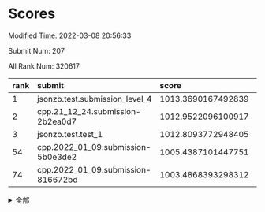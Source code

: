 # Scores

Modified Time: 2022-03-08 20:56:33

Submit Num: 207

All Rank Num: 320617

| rank |               submit               |       score        |       sigma        | pk_num |
| :--- | :--------------------------------- | :----------------- | :----------------- | :----- |
| 1    | jsonzb.test.submission_level_4     | 1013.3690167492839 | 0.810840948819406  | 6196   |
| 2    | cpp.21_12_24.submission-2b2ea0d7   | 1012.9522096100917 | 0.7921601500569964 | 6195   |
| 3    | jsonzb.test.test_1                 | 1012.8093772948405 | 0.8109121953465107 | 6193   |
| 54   | cpp.2022_01_09.submission-5b0e3de2 | 1005.4387101447751 | 0.7309024952187282 | 6192   |
| 74   | cpp.2022_01_09.submission-816672bd | 1003.4868393298312 | 0.7028019858929222 | 6196   |


<details>
<summary>全部</summary>

| rank |                 submit                 |       score        |       sigma        | pk_num |
| :--- | :------------------------------------- | :----------------- | :----------------- | :----- |
| 1    | jsonzb.test.submission_level_4         | 1013.3690167492839 | 0.810840948819406  | 6196   |
| 2    | cpp.21_12_24.submission-2b2ea0d7       | 1012.9522096100917 | 0.7921601500569964 | 6195   |
| 3    | jsonzb.test.test_1                     | 1012.8093772948405 | 0.8109121953465107 | 6193   |
| 4    | gobigger.level_3.submission_level_3_45 | 1011.799134263328  | 0.7765707604616369 | 6191   |
| 5    | gobigger.level_3.submission_level_3_5  | 1011.4437741789258 | 0.778106602458075  | 6201   |
| 6    | gobigger.level_3.submission_level_3_17 | 1011.1636186519358 | 0.7718937571793484 | 6195   |
| 7    | gobigger.level_3.submission_level_3_8  | 1011.1269068795816 | 0.7630987580210566 | 6193   |
| 8    | gobigger.level_3.submission_level_3_38 | 1011.1105566351766 | 0.7696732729153241 | 6195   |
| 9    | gobigger.level_3.submission_level_3_26 | 1011.0274102662689 | 0.7725304890380106 | 6195   |
| 10   | gobigger.level_3.submission_level_3_48 | 1011.0245829456729 | 0.7692770121936631 | 6198   |
| 11   | gobigger.level_3.submission_level_3_6  | 1010.9300046438963 | 0.7647995699926579 | 6198   |
| 12   | gobigger.level_3.submission_level_3_37 | 1010.8528500443639 | 0.7252249741620387 | 6195   |
| 13   | gobigger.level_3.submission_level_3_47 | 1010.6857197738344 | 0.7851525120726915 | 6197   |
| 14   | gobigger.level_3.submission_level_3_39 | 1010.6407175260654 | 0.7836595206270662 | 6200   |
| 15   | gobigger.level_3.submission_level_3_41 | 1010.5113192341279 | 0.7418557696228664 | 6197   |
| 16   | gobigger.level_3.submission_level_3_14 | 1010.5059404306029 | 0.7819246764249186 | 6198   |
| 17   | gobigger.level_3.submission_level_3_18 | 1010.4952028469512 | 0.7886795059533483 | 6200   |
| 18   | gobigger.level_3.submission_level_3_46 | 1010.340812400389  | 0.7679908895095028 | 6192   |
| 19   | gobigger.level_3.submission_level_3_13 | 1010.324888876486  | 0.7616243609604558 | 6193   |
| 20   | gobigger.level_3.submission_level_3_44 | 1010.3116822957992 | 0.7617489667235158 | 6193   |
| 21   | gobigger.level_3.submission_level_3_24 | 1010.2726285819625 | 0.7815825365307801 | 6189   |
| 22   | gobigger.level_3.submission_level_3_1  | 1010.2578306466683 | 0.7648265333946512 | 6194   |
| 23   | gobigger.level_3.submission_level_3_19 | 1010.2445714385586 | 0.7575949176044426 | 6196   |
| 24   | gobigger.level_3.submission_level_3_43 | 1010.2070950740109 | 0.7904476661245932 | 6200   |
| 25   | gobigger.level_3.submission_level_3_22 | 1010.1732792750597 | 0.7548718840345521 | 6185   |
| 26   | gobigger.level_3.submission_level_3_49 | 1010.1591261695776 | 0.7593318058235666 | 6199   |
| 27   | gobigger.level_3.submission_level_3_9  | 1010.1003246724816 | 0.7504673102969772 | 6200   |
| 28   | gobigger.level_3.submission_level_3_2  | 1010.0544653153598 | 0.7552905562605478 | 6197   |
| 29   | gobigger.level_3.submission_level_3_15 | 1009.9786544284915 | 0.7558343630693564 | 6194   |
| 30   | gobigger.level_3.submission_level_3_27 | 1009.9579517571215 | 0.7656985502382229 | 6192   |
| 31   | gobigger.level_3.submission_level_3_33 | 1009.7500692943399 | 0.7463394982566258 | 6195   |
| 32   | gobigger.level_3.submission_level_3_4  | 1009.6946559886991 | 0.7508077503238569 | 6194   |
| 33   | gobigger.level_3.submission_level_3_11 | 1009.6673250684973 | 0.773030502951373  | 6190   |
| 34   | gobigger.level_3.submission_level_3_30 | 1009.6566908984732 | 0.7695528916370742 | 6197   |
| 35   | gobigger.level_3.submission_level_3_34 | 1009.6467906003509 | 0.7574095001595937 | 6193   |
| 36   | gobigger.level_3.submission_level_3_23 | 1009.5979308050125 | 0.7363508846195768 | 6191   |
| 37   | gobigger.level_3.submission_level_3_21 | 1009.568472856375  | 0.7545171176203661 | 6194   |
| 38   | gobigger.level_3.submission_level_3_3  | 1009.5608798140181 | 0.7461202670613276 | 6196   |
| 39   | gobigger.level_3.submission_level_3_31 | 1009.5055698455292 | 0.7568406572332123 | 6196   |
| 40   | gobigger.level_3.submission_level_3_28 | 1009.505150605791  | 0.7545075406926581 | 6199   |
| 41   | gobigger.level_3.submission_level_3_20 | 1009.4543189360091 | 0.7578502636823284 | 6194   |
| 42   | gobigger.level_3.submission_level_3_36 | 1009.191168449134  | 0.7521084734919183 | 6197   |
| 43   | gobigger.level_3.submission_level_3_10 | 1009.1521801204298 | 0.7469878927842956 | 6198   |
| 44   | gobigger.level_3.submission_level_3_7  | 1008.9749312001483 | 0.7317500454124547 | 6200   |
| 45   | gobigger.level_3.submission_level_3_0  | 1008.8009202217236 | 0.7522652211885296 | 6199   |
| 46   | gobigger.level_3.submission_level_3_35 | 1008.7036823145406 | 0.7437205905925807 | 6198   |
| 47   | gobigger.level_3.submission_level_3_25 | 1008.637277000888  | 0.7394931985051802 | 6195   |
| 48   | gobigger.level_3.submission_level_3_29 | 1008.5115295305076 | 0.739591830241736  | 6199   |
| 49   | gobigger.level_3.submission_level_3_42 | 1008.4420034384945 | 0.7515150546351343 | 6198   |
| 50   | gobigger.level_3.submission_level_3_32 | 1008.4388868940712 | 0.7470023969806848 | 6194   |
| 51   | gobigger.level_3.submission_level_3_16 | 1008.2007354535507 | 0.7402422472906726 | 6193   |
| 52   | gobigger.level_3.submission_level_3_40 | 1008.1981973163631 | 0.7586929776321377 | 6194   |
| 53   | gobigger.level_3.submission_level_3_12 | 1008.1155304331827 | 0.7356369112515065 | 6196   |
| 54   | cpp.2022_01_09.submission-5b0e3de2     | 1005.4387101447751 | 0.7309024952187282 | 6192   |
| 55   | gobigger.level_1.submission_level_1_5  | 1005.2505984963692 | 0.7215371018601401 | 6195   |
| 56   | gobigger.level_1.submission_level_1_29 | 1005.1659614005491 | 0.7127549933248793 | 6197   |
| 57   | gobigger.level_1.submission_level_1_3  | 1004.7302374162858 | 0.7185909030444757 | 6193   |
| 58   | gobigger.level_1.submission_level_1_17 | 1004.7284060470646 | 0.724656990165383  | 6197   |
| 59   | gobigger.level_1.submission_level_1_47 | 1004.7120542256519 | 0.7189155241363839 | 6200   |
| 60   | gobigger.level_1.submission_level_1_38 | 1004.6124267754388 | 0.7013493844958957 | 6198   |
| 61   | gobigger.level_1.submission_level_1_46 | 1004.4337583575973 | 0.7141244777890299 | 6193   |
| 62   | gobigger.level_1.submission_level_1_33 | 1004.2641144955929 | 0.7083434190732487 | 6195   |
| 63   | gobigger.level_1.submission_level_1_19 | 1003.9120890386328 | 0.7148152350196751 | 6198   |
| 64   | gobigger.level_1.submission_level_1_14 | 1003.8192330039147 | 0.7191527760646149 | 6198   |
| 65   | gobigger.level_1.submission_level_1_1  | 1003.7830500441169 | 0.712511221805158  | 6198   |
| 66   | gobigger.level_1.submission_level_1_32 | 1003.7680267797095 | 0.7137322334394498 | 6194   |
| 67   | gobigger.level_1.submission_level_1_36 | 1003.747439039768  | 0.7292348096220358 | 6191   |
| 68   | gobigger.level_1.submission_level_1_13 | 1003.7336334235163 | 0.7179328769646366 | 6193   |
| 69   | gobigger.level_1.submission_level_1_4  | 1003.7145464643262 | 0.7146189192154062 | 6192   |
| 70   | gobigger.level_1.submission_level_1_8  | 1003.709264582535  | 0.7082699694570369 | 6192   |
| 71   | gobigger.level_1.submission_level_1_7  | 1003.6855927855097 | 0.7266705070440539 | 6193   |
| 72   | gobigger.level_1.submission_level_1_34 | 1003.5810941753292 | 0.7195348931508777 | 6194   |
| 73   | gobigger.level_1.submission_level_1_49 | 1003.562805599291  | 0.707291276508978  | 6191   |
| 74   | cpp.2022_01_09.submission-816672bd     | 1003.4868393298312 | 0.7028019858929222 | 6196   |
| 75   | gobigger.level_1.submission_level_1_18 | 1003.4776569884446 | 0.715847663458747  | 6195   |
| 76   | gobigger.level_1.submission_level_1_22 | 1003.4318753576575 | 0.7109729743790882 | 6196   |
| 77   | gobigger.level_1.submission_level_1_31 | 1003.3023524548653 | 0.7175400128688291 | 6195   |
| 78   | gobigger.level_1.submission_level_1_28 | 1003.2995708220543 | 0.7224780884014022 | 6193   |
| 79   | gobigger.level_1.submission_level_1_20 | 1003.2756119766177 | 0.7146228238720606 | 6195   |
| 80   | gobigger.level_1.submission_level_1_37 | 1003.2150725756197 | 0.7257707452349669 | 6192   |
| 81   | gobigger.level_1.submission_level_1_35 | 1003.1278664043112 | 0.7128394529852834 | 6195   |
| 82   | gobigger.level_1.submission_level_1_12 | 1003.1054682503533 | 0.707570319157064  | 6197   |
| 83   | gobigger.level_1.submission_level_1_24 | 1003.0842435500156 | 0.7253735848523309 | 6189   |
| 84   | gobigger.level_1.submission_level_1_40 | 1003.0401385296042 | 0.7231476116368012 | 6194   |
| 85   | gobigger.level_1.submission_level_1_16 | 1002.9913644610226 | 0.7156900535286727 | 6198   |
| 86   | gobigger.level_1.submission_level_1_6  | 1002.9911761921323 | 0.7132938364662589 | 6197   |
| 87   | gobigger.level_1.submission_level_1_23 | 1002.9620859677244 | 0.7187131809694942 | 6188   |
| 88   | gobigger.level_1.submission_level_1_25 | 1002.9310759824841 | 0.7205172950058797 | 6194   |
| 89   | gobigger.level_1.submission_level_1_41 | 1002.7917782065578 | 0.7196034559238463 | 6195   |
| 90   | gobigger.level_1.submission_level_1_26 | 1002.7909611607679 | 0.719491952382257  | 6192   |
| 91   | gobigger.level_1.submission_level_1_42 | 1002.784804458627  | 0.7145585259281636 | 6196   |
| 92   | gobigger.level_1.submission_level_1_30 | 1002.7840804685384 | 0.7150778497031751 | 6198   |
| 93   | gobigger.level_1.submission_level_1_2  | 1002.7147762832013 | 0.7126955453828427 | 6192   |
| 94   | gobigger.level_1.submission_level_1_15 | 1002.5751646709532 | 0.7147444451074567 | 6194   |
| 95   | gobigger.level_1.submission_level_1_43 | 1002.5198608096714 | 0.7157278939675239 | 6198   |
| 96   | gobigger.level_1.submission_level_1_21 | 1002.4623772720846 | 0.7038120368444786 | 6189   |
| 97   | gobigger.level_1.submission_level_1_27 | 1002.4546645311787 | 0.7135622554943197 | 6196   |
| 98   | gobigger.level_1.submission_level_1_39 | 1002.4059628669655 | 0.7192668154249499 | 6200   |
| 99   | gobigger.level_1.submission_level_1_45 | 1002.2372373291166 | 0.7127572945365545 | 6198   |
| 100  | gobigger.level_1.submission_level_1_10 | 1002.2164279230486 | 0.7230644479024236 | 6197   |
| 101  | gobigger.level_1.submission_level_1_44 | 1002.1665696967978 | 0.7196705791809516 | 6198   |
| 102  | gobigger.level_1.submission_level_1_9  | 1002.1472750762738 | 0.7105104152077444 | 6197   |
| 103  | gobigger.level_1.submission_level_1_0  | 1002.0135198157084 | 0.717215214175036  | 6194   |
| 104  | gobigger.level_1.submission_level_1_11 | 1001.9320896264514 | 0.7153949624266477 | 6195   |
| 105  | gobigger.level_1.submission_level_1_48 | 1001.4360672710108 | 0.7070892896675876 | 6198   |
| 106  | gobigger.random.submission_random_1    | 997.4119782542818  | 0.7029207844751413 | 6195   |
| 107  | gobigger.random.submission_random_46   | 997.2651316144123  | 0.7063146482250315 | 6196   |
| 108  | gobigger.random.submission_random_39   | 997.1937916264574  | 0.7025565472074111 | 6199   |
| 109  | gobigger.random.submission_random_15   | 996.7703845205054  | 0.7170898788740987 | 6197   |
| 110  | gobigger.random.submission_random_20   | 996.7613326501363  | 0.7023629794025623 | 6192   |
| 111  | gobigger.random.submission_random_21   | 996.744838715549   | 0.7173121388660524 | 6195   |
| 112  | gobigger.random.submission_random_36   | 996.7332752022346  | 0.7198836499503    | 6201   |
| 113  | gobigger.random.submission_random_32   | 996.6630910334603  | 0.7086841412057233 | 6192   |
| 114  | gobigger.random.submission_random_28   | 996.6436406387646  | 0.6984331075631414 | 6196   |
| 115  | gobigger.random.submission_random_0    | 996.6163956286684  | 0.7038566804785836 | 6201   |
| 116  | gobigger.random.submission_random_17   | 996.6013314191381  | 0.7116446194937621 | 6199   |
| 117  | gobigger.random.submission_random_31   | 996.5564160566557  | 0.7040693261002148 | 6192   |
| 118  | gobigger.random.submission_random_25   | 996.3083869156832  | 0.7102873738572175 | 6195   |
| 119  | gobigger.random.submission_random_4    | 996.2604279517951  | 0.7190350937403592 | 6197   |
| 120  | gobigger.random.submission_random_49   | 996.2307742232706  | 0.7092492850491338 | 6201   |
| 121  | gobigger.random.submission_random_5    | 996.2199542580264  | 0.718038613693518  | 6192   |
| 122  | gobigger.random.submission_random_47   | 996.1831605855432  | 0.7028127937725118 | 6195   |
| 123  | gobigger.random.submission_random_6    | 996.1721178581796  | 0.7101133269892118 | 6194   |
| 124  | gobigger.random.submission_random_3    | 996.1687304162599  | 0.7058963121908619 | 6200   |
| 125  | gobigger.random.submission_random_40   | 996.151617227981   | 0.7101578723843969 | 6194   |
| 126  | gobigger.random.submission_random_7    | 996.0743645662591  | 0.7062506499627648 | 6196   |
| 127  | gobigger.random.submission_random_16   | 996.071191099693   | 0.7010643376548047 | 6195   |
| 128  | gobigger.random.submission_random_8    | 996.0579192121215  | 0.696287804398066  | 6194   |
| 129  | gobigger.random.submission_random_23   | 995.998282524965   | 0.7040943462380163 | 6196   |
| 130  | gobigger.random.submission_random_29   | 995.9877900218215  | 0.7141403456397467 | 6193   |
| 131  | gobigger.random.submission_random_14   | 995.914221692834   | 0.7124609424070344 | 6193   |
| 132  | gobigger.random.submission_random_18   | 995.8187390048795  | 0.7198124743063455 | 6197   |
| 133  | gobigger.random.submission_random_34   | 995.8089192219314  | 0.6983885045729865 | 6199   |
| 134  | gobigger.random.submission_random_22   | 995.7625770423144  | 0.7111558737764072 | 6196   |
| 135  | gobigger.random.submission_random_33   | 995.740091614064   | 0.7043507616059995 | 6197   |
| 136  | gobigger.random.submission_random_43   | 995.7102573944547  | 0.7042670077927419 | 6193   |
| 137  | gobigger.random.submission_random_26   | 995.6720137963214  | 0.7108217796807461 | 6195   |
| 138  | gobigger.random.submission_random_35   | 995.6667879255174  | 0.7342301608911057 | 6200   |
| 139  | gobigger.random.submission_random_42   | 995.6360645272234  | 0.7218430249779647 | 6196   |
| 140  | gobigger.random.submission_random_10   | 995.6253173911023  | 0.7070316809397038 | 6200   |
| 141  | gobigger.random.submission_random_12   | 995.5899814818484  | 0.7039294548552613 | 6192   |
| 142  | gobigger.random.submission_random_41   | 995.507577356222   | 0.7073247297532128 | 6196   |
| 143  | gobigger.random.submission_random_13   | 995.473337738512   | 0.7059996635671126 | 6193   |
| 144  | gobigger.random.submission_random_48   | 995.4451385223286  | 0.715737824465726  | 6189   |
| 145  | gobigger.random.submission_random_45   | 995.4339559788399  | 0.725580860722092  | 6196   |
| 146  | gobigger.random.submission_random_44   | 995.3614813300599  | 0.7220022648903681 | 6198   |
| 147  | gobigger.random.submission_random_30   | 995.2536691661842  | 0.7216910898675716 | 6197   |
| 148  | gobigger.random.submission_random_19   | 995.1912666105817  | 0.7052277514345754 | 6198   |
| 149  | gobigger.random.submission_random_24   | 995.1545488961675  | 0.702393470259791  | 6195   |
| 150  | gobigger.random.submission_random_37   | 995.0576001104095  | 0.7029919316443599 | 6192   |
| 151  | gobigger.random.submission_random_27   | 994.9582107970786  | 0.7058312280970849 | 6198   |
| 152  | gobigger.random.submission_random_11   | 994.7916399292137  | 0.701475810597956  | 6201   |
| 153  | gobigger.random.submission_random_2    | 994.643351248465   | 0.7311038351061975 | 6200   |
| 154  | gobigger.random.submission_random_38   | 994.6216487669225  | 0.724161191420497  | 6192   |
| 155  | gobigger.random.submission_random_9    | 994.6189858642516  | 0.7118203167755515 | 6196   |
| 156  | gobigger.level_2.submission_level_2_15 | 994.2655771323349  | 0.7060430066956626 | 6193   |
| 157  | gobigger.level_2.submission_level_2_30 | 994.0929813164053  | 0.7244291537981626 | 6195   |
| 158  | gobigger.level_2.submission_level_2_43 | 993.3897476728463  | 0.7384503723831017 | 6196   |
| 159  | gobigger.level_2.submission_level_2_18 | 993.3884383909867  | 0.74580152251737   | 6187   |
| 160  | gobigger.level_2.submission_level_2_14 | 993.3619858772613  | 0.7234235340687233 | 6191   |
| 161  | gobigger.level_2.submission_level_2_21 | 993.2492482249746  | 0.73989775330853   | 6199   |
| 162  | gobigger.level_2.submission_level_2_3  | 993.2328840643426  | 0.7311989802639313 | 6194   |
| 163  | gobigger.level_2.submission_level_2_13 | 993.2219595193326  | 0.7411162779606814 | 6199   |
| 164  | gobigger.level_2.submission_level_2_25 | 993.1439610094295  | 0.7463902367456464 | 6194   |
| 165  | gobigger.level_2.submission_level_2_32 | 993.1053340850503  | 0.7347031899815325 | 6192   |
| 166  | gobigger.level_2.submission_level_2_26 | 993.0280814680439  | 0.7473717596065362 | 6194   |
| 167  | gobigger.level_2.submission_level_2_48 | 993.0166972372145  | 0.7369107930156842 | 6200   |
| 168  | gobigger.level_2.submission_level_2_38 | 992.8732574702008  | 0.7335327751253298 | 6196   |
| 169  | gobigger.level_2.submission_level_2_16 | 992.8345076908187  | 0.7392257275282704 | 6193   |
| 170  | gobigger.level_2.submission_level_2_9  | 992.8116514850902  | 0.7464916757784582 | 6197   |
| 171  | gobigger.level_2.submission_level_2_22 | 992.8070274890679  | 0.7425354362398657 | 6200   |
| 172  | gobigger.level_2.submission_level_2_44 | 992.7910708831319  | 0.7315279136329245 | 6196   |
| 173  | gobigger.level_2.submission_level_2_24 | 992.7095119017406  | 0.7348788287968347 | 6193   |
| 174  | gobigger.level_2.submission_level_2_36 | 992.6296649926113  | 0.7428342965950988 | 6191   |
| 175  | gobigger.level_2.submission_level_2_11 | 992.6293238038145  | 0.7560248737937154 | 6196   |
| 176  | gobigger.level_2.submission_level_2_2  | 992.5836231842376  | 0.7233345853962485 | 6197   |
| 177  | gobigger.level_2.submission_level_2_42 | 992.5316038909591  | 0.7328701839310864 | 6196   |
| 178  | gobigger.level_2.submission_level_2_4  | 992.5167214800824  | 0.7372490175182349 | 6198   |
| 179  | gobigger.level_2.submission_level_2_37 | 992.4901605050418  | 0.732193567468009  | 6200   |
| 180  | gobigger.level_2.submission_level_2_49 | 992.3833165643265  | 0.7389897451596438 | 6199   |
| 181  | gobigger.level_2.submission_level_2_20 | 992.3463923071004  | 0.7373640271764166 | 6194   |
| 182  | gobigger.level_2.submission_level_2_35 | 992.3405864314227  | 0.7540412936519094 | 6197   |
| 183  | gobigger.level_2.submission_level_2_34 | 992.3353430591891  | 0.7325549673743423 | 6198   |
| 184  | gobigger.level_2.submission_level_2_31 | 992.3202713710414  | 0.739708913101083  | 6200   |
| 185  | gobigger.level_2.submission_level_2_5  | 992.2453781175541  | 0.742855356563983  | 6196   |
| 186  | gobigger.level_2.submission_level_2_19 | 992.1422133946751  | 0.7536630855098735 | 6195   |
| 187  | gobigger.level_2.submission_level_2_46 | 992.1331425867595  | 0.7445075698230909 | 6197   |
| 188  | gobigger.level_2.submission_level_2_33 | 992.1292998314646  | 0.7371432168885875 | 6194   |
| 189  | gobigger.level_2.submission_level_2_10 | 992.1016019351936  | 0.7410222085896043 | 6198   |
| 190  | gobigger.level_2.submission_level_2_27 | 992.073670535621   | 0.7361792241185676 | 6192   |
| 191  | gobigger.level_2.submission_level_2_8  | 991.8646010610709  | 0.7190387427243611 | 6197   |
| 192  | gobigger.level_2.submission_level_2_29 | 991.6254145618637  | 0.7669003540953753 | 6197   |
| 193  | gobigger.level_2.submission_level_2_23 | 991.5952660405397  | 0.7488928263794055 | 6198   |
| 194  | gobigger.level_2.submission_level_2_17 | 991.4680063866703  | 0.7516259565808334 | 6194   |
| 195  | gobigger.level_2.submission_level_2_1  | 991.4499561485528  | 0.7365609719067525 | 6197   |
| 196  | gobigger.level_2.submission_level_2_40 | 991.4122141395214  | 0.7393872156653851 | 6198   |
| 197  | gobigger.level_2.submission_level_2_47 | 991.3220635564323  | 0.773109012173644  | 6190   |
| 198  | gobigger.level_2.submission_level_2_6  | 991.1760132943981  | 0.7745375650634246 | 6200   |
| 199  | gobigger.level_2.submission_level_2_7  | 991.1142726247299  | 0.7407940176207904 | 6193   |
| 200  | gobigger.level_2.submission_level_2_0  | 990.8463326154795  | 0.7514708709494033 | 6192   |
| 201  | gobigger.level_2.submission_level_2_28 | 990.8380189501371  | 0.7526189195932969 | 6201   |
| 202  | gobigger.level_2.submission_level_2_12 | 990.7396558232855  | 0.7571248901365998 | 6194   |
| 203  | gobigger.level_2.submission_level_2_41 | 990.6546312862865  | 0.7690147849445084 | 6198   |
| 204  | gobigger.level_2.submission_level_2_39 | 990.4542961944276  | 0.7634236288763332 | 6199   |
| 205  | gobigger.level_2.submission_level_2_45 | 989.2590270591206  | 0.7809617973274503 | 6197   |
| 206  | gobigger.none.submission_none_0        | 979.2265832718501  | 1.2596876389317795 | 6196   |
| 207  | gobigger.none.submission_none_1        | 976.3241818377024  | 1.34718248367799   | 6191   |

</details>